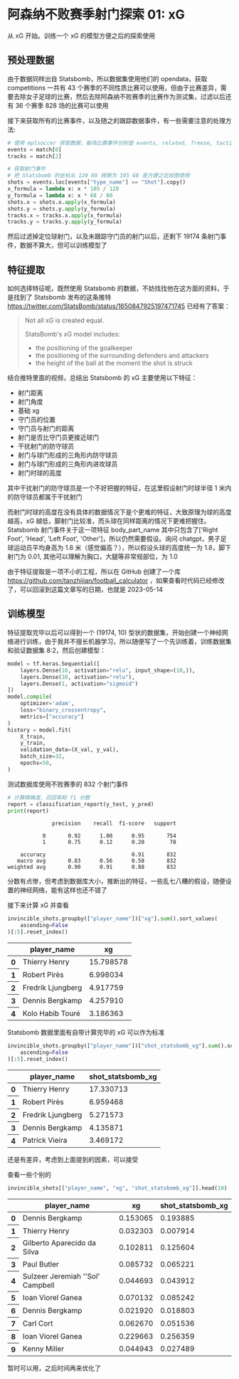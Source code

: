 # 阿森纳不败赛季射门探索 01: xG

从 xG 开始。训练一个 xG 的模型方便之后的探索使用

## 预处理数据

由于数据同样出自 Statsbomb，所以数据集使用他们的 opendata，获取 competitions 一共有 43 个赛季的不同性质比赛可以使用，但由于比赛差异，需要去除女子足球的比赛，然后去除阿森纳不败赛季的比赛作为测试集，过滤以后还有 36 个赛季 828 场的比赛可以使用

接下来获取所有的比赛事件，以及随之的跟踪数据事件，有一些需要注意的处理方法:


```python
# 使用 mplsoccer 获取数据，每场比赛事件分别是 events, related, freeze, tactics
events = match[0]
tracks = match[2]

# 获取射门事件
# 把 Statsbomb 的坐标从 120 80 转换为 105 68 是方便之后绘图使用
shots = events.loc[events["type_name"] == "Shot"].copy()
x_formula = lambda x: x * 105 / 120
y_formula = lambda x: x * 68 / 80
shots.x = shots.x.apply(x_formula)
shots.y = shots.y.apply(y_formula)
tracks.x = tracks.x.apply(x_formula)
tracks.y = tracks.y.apply(y_formula)
```

然后过滤掉定位球射门，以及未跟踪守门员的射门以后，还剩下 19174 条射门事件，数据不算大，但可以训练模型了

## 特征提取

如何选择特征呢，既然使用 Statsbomb 的数据，不妨找找他在这方面的资料，于是找到了 Statsbomb 发布的这条推特 https://twitter.com/StatsBomb/status/1650847925197471745 已经有了答案：

> Not all xG is created equal.
>
> StatsBomb's xG model includes:
>
> * the positioning of the goalkeeper
> * the positioning of the surrounding defenders and attackers
> * the height of the ball at the moment the shot is struck

结合推特里面的视频，总结出 Statsbomb 的 xG 主要使用以下特征：

* 射门距离
* 射门角度
* 基础 xg
* 守门员的位置
* 守门员与射门的距离
* 射门是否比守门员更接近球门
* 干扰射门的防守球员
* 射门与球门形成的三角形内防守球员
* 射门与球门形成的三角形内进攻球员
* 射门时球的高度

其中干扰射门的防守球员是一个不好把握的特征，在这里假设射门时球半径 1 米内的防守球员都属于干扰射门

而射门时球的高度在没有具体的数据情况下是个更难的特征，大致原理为球的高度越高，xG 越低，脚射门比较准，而头球在同样距离的情况下更难把握住。Statsbomb 射门事件关于这一项特征 body_part_name 其中只包含了['Right Foot', 'Head', 'Left Foot', 'Other']，所以仍然需要假设。询问 chatgpt，男子足球运动员平均身高为 1.8 米（感觉偏高？），所以假设头球的高度统一为 1.8，脚下射门为 0.01, 其他可以理解为胸口，大腿等非常规部位，为 1.0

由于特征提取是一项不小的工程，所以在 GitHub 创建了一个库 https://github.com/tanzhijian/football_calculator ，如果查看时代码已经修改了，可以回滚到这篇文章写的日期，也就是 2023-05-14

## 训练模型

特征提取完毕以后可以得到一个 (19174, 10) 型状的数据集，开始创建一个神经网络进行训练，由于我并不擅长机器学习，所以随便写了一个先训练着，训练数据集和验证数据集 8:2，然后创建模型：


```python
model = tf.keras.Sequential([
    layers.Dense(10, activation="relu", input_shape=(10,)),
    layers.Dense(10, activation="relu"),
    layers.Dense(1, activation="sigmoid")
])
model.compile(
    optimizer='adam',
    loss="binary_crossentropy", 
    metrics=["accuracy"]
)
history = model.fit(
    X_train, 
    y_train, 
    validation_data=(X_val, y_val),
    batch_size=32, 
    epochs=50,
)
```

测试数据库使用不败赛季的 832 个射门事件


```python
# 计算精确度，召回率和 f1 分数
report = classification_report(y_test, y_pred)
print(report)
```

                  precision    recall  f1-score   support
    
               0       0.92      1.00      0.95       754
               1       0.75      0.12      0.20        78
    
        accuracy                           0.91       832
       macro avg       0.83      0.56      0.58       832
    weighted avg       0.90      0.91      0.88       832
    


分数有点惨，但考虑到数据库大小，推断出的特征，一些乱七八糟的假设，随便设置的神经网络，能有这样也还不错了

接下来计算 xG 并查看


```python
invincible_shots.groupby(["player_name"])["xg"].sum().sort_values(
    ascending=False
)[:5].reset_index()
```




<div>
<table>
  <thead>
    <tr>
      <th></th>
      <th>player_name</th>
      <th>xg</th>
    </tr>
  </thead>
  <tbody>
    <tr>
      <th>0</th>
      <td>Thierry Henry</td>
      <td>15.798578</td>
    </tr>
    <tr>
      <th>1</th>
      <td>Robert Pirès</td>
      <td>6.998034</td>
    </tr>
    <tr>
      <th>2</th>
      <td>Fredrik Ljungberg</td>
      <td>4.917759</td>
    </tr>
    <tr>
      <th>3</th>
      <td>Dennis Bergkamp</td>
      <td>4.257910</td>
    </tr>
    <tr>
      <th>4</th>
      <td>Kolo Habib Touré</td>
      <td>3.186363</td>
    </tr>
  </tbody>
</table>
</div>



Statsbomb 数据里面有自带计算完毕的 xG 可以作为标准


```python
invincible_shots.groupby(["player_name"])["shot_statsbomb_xg"].sum().sort_values(
    ascending=False
)[:5].reset_index()
```




<div>
<table>
  <thead>
    <tr>
      <th></th>
      <th>player_name</th>
      <th>shot_statsbomb_xg</th>
    </tr>
  </thead>
  <tbody>
    <tr>
      <th>0</th>
      <td>Thierry Henry</td>
      <td>17.330713</td>
    </tr>
    <tr>
      <th>1</th>
      <td>Robert Pirès</td>
      <td>6.959468</td>
    </tr>
    <tr>
      <th>2</th>
      <td>Fredrik Ljungberg</td>
      <td>5.271573</td>
    </tr>
    <tr>
      <th>3</th>
      <td>Dennis Bergkamp</td>
      <td>4.135871</td>
    </tr>
    <tr>
      <th>4</th>
      <td>Patrick Vieira</td>
      <td>3.469172</td>
    </tr>
  </tbody>
</table>
</div>



还是有差异，考虑到上面提到的因素，可以接受

查看一些个别的


```python
invincible_shots[["player_name", "xg", "shot_statsbomb_xg"]].head(10)
```




<div>
<table>
  <thead>
    <tr>
      <th></th>
      <th>player_name</th>
      <th>xg</th>
      <th>shot_statsbomb_xg</th>
    </tr>
  </thead>
  <tbody>
    <tr>
      <th>0</th>
      <td>Dennis Bergkamp</td>
      <td>0.153065</td>
      <td>0.193885</td>
    </tr>
    <tr>
      <th>1</th>
      <td>Thierry Henry</td>
      <td>0.032303</td>
      <td>0.007914</td>
    </tr>
    <tr>
      <th>2</th>
      <td>Gilberto Aparecido da Silva</td>
      <td>0.102811</td>
      <td>0.125604</td>
    </tr>
    <tr>
      <th>3</th>
      <td>Paul Butler</td>
      <td>0.085732</td>
      <td>0.065221</td>
    </tr>
    <tr>
      <th>4</th>
      <td>Sulzeer Jeremiah ''Sol' Campbell</td>
      <td>0.044693</td>
      <td>0.043912</td>
    </tr>
    <tr>
      <th>5</th>
      <td>Ioan Viorel Ganea</td>
      <td>0.070132</td>
      <td>0.085242</td>
    </tr>
    <tr>
      <th>6</th>
      <td>Dennis Bergkamp</td>
      <td>0.021920</td>
      <td>0.018803</td>
    </tr>
    <tr>
      <th>7</th>
      <td>Carl Cort</td>
      <td>0.062670</td>
      <td>0.051536</td>
    </tr>
    <tr>
      <th>8</th>
      <td>Ioan Viorel Ganea</td>
      <td>0.229663</td>
      <td>0.256359</td>
    </tr>
    <tr>
      <th>9</th>
      <td>Kenny Miller</td>
      <td>0.044943</td>
      <td>0.027489</td>
    </tr>
  </tbody>
</table>
</div>



暂时可以用，之后时间再来优化了
